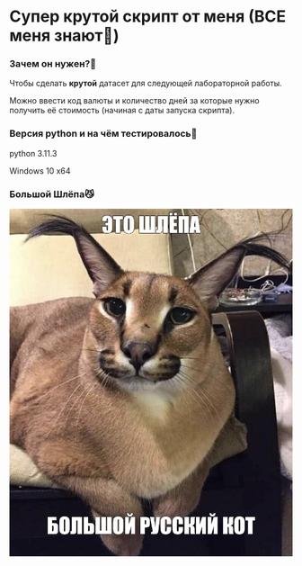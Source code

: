# Супер крутой скрипт от меня (ВСЕ меня знают:anger:)
### Зачем он нужен?:speech_balloon:
Чтобы сделать **крутой** датасет для следующей лабораторной работы.

Можно ввести код валюты и количество дней за которые нужно получить её стоимость (начиная с даты запуска скрипта).
### Версия python и на чём тестировалось:japanese_goblin:
python 3.11.3

Windows 10 x64
### Большой Шлёпа:smirk_cat:
![big floppa.](./big_floppa.jpg)
###
